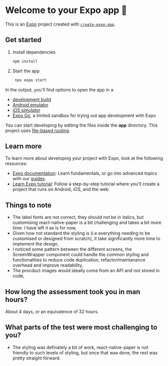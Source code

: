 # Welcome to your Expo app 👋

This is an [Expo](https://expo.dev) project created with [`create-expo-app`](https://www.npmjs.com/package/create-expo-app).

## Get started

1. Install dependencies

   ```bash
   npm install
   ```

2. Start the app

   ```bash
    npx expo start
   ```

In the output, you'll find options to open the app in a

- [development build](https://docs.expo.dev/develop/development-builds/introduction/)
- [Android emulator](https://docs.expo.dev/workflow/android-studio-emulator/)
- [iOS simulator](https://docs.expo.dev/workflow/ios-simulator/)
- [Expo Go](https://expo.dev/go), a limited sandbox for trying out app development with Expo

You can start developing by editing the files inside the **app** directory. This project uses [file-based routing](https://docs.expo.dev/router/introduction).

## Learn more

To learn more about developing your project with Expo, look at the following resources:

- [Expo documentation](https://docs.expo.dev/): Learn fundamentals, or go into advanced topics with our [guides](https://docs.expo.dev/guides).
- [Learn Expo tutorial](https://docs.expo.dev/tutorial/introduction/): Follow a step-by-step tutorial where you'll create a project that runs on Android, iOS, and the web.

## Things to note

- The label fonts are not correct, they should not be in italics, but customising react-native-paper is a bit challenging and takes a bit more time. I have left it as is for now,
- Given how not standard the styling is (i.e everything needing to be customised or designed from scratch), it take significantly more time to implement the design,
- I noticed some pattern between the different screens, the ScreenWrapper component could handle the common styling and functionalities to reduce code duplication, refactor/maintanance overhead and improve readability,
- The procduct images would ideally come from an API and not stored in code,

## How long the assessment took you in man hours?

About 4 days, or an equivalence of 32 hours.

## What parts of the test were most challenging to you?

- The styling was definately a bit of work, react-native-paper is not friendly to such levels of styling, but once that was done, the rest was pretty straight forward.

